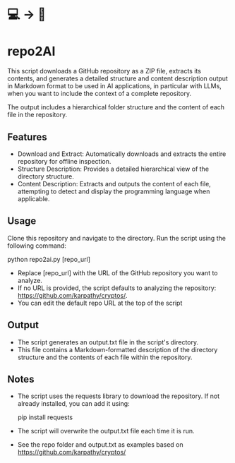 # 💻 -> 🤖
# repo2AI

This script downloads a GitHub repository as a ZIP file, extracts its contents, and generates a detailed structure and content description output in Markdown format to be used in AI applications, in particular with LLMs, when you want to include the context of a complete repository. 

The output includes a hierarchical folder structure and the content of each file in the repository.

## Features

- Download and Extract: Automatically downloads and extracts the entire repository for offline inspection.
- Structure Description: Provides a detailed hierarchical view of the directory structure.
- Content Description: Extracts and outputs the content of each file, attempting to detect and display the programming language when applicable.

## Usage

Clone this repository and navigate to the directory. Run the script using the following command:

python repo2ai.py [repo_url]

- Replace [repo_url] with the URL of the GitHub repository you want to analyze.
- If no URL is provided, the script defaults to analyzing the repository: https://github.com/karpathy/cryptos/.
- You can edit the default repo URL at the top of the script

## Output

- The script generates an output.txt file in the script's directory.
- This file contains a Markdown-formatted description of the directory structure and the contents of each file within the repository.

## Notes

- The script uses the requests library to download the repository. If not already installed, you can add it using:

  pip install requests

- The script will overwrite the output.txt file each time it is run.
- See the repo folder and output.txt as examples based on https://github.com/karpathy/cryptos/

